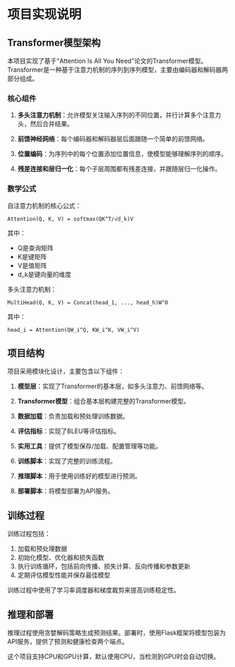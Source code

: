 # 项目实现说明

## Transformer模型架构

本项目实现了基于"Attention Is All You Need"论文的Transformer模型。Transformer是一种基于注意力机制的序列到序列模型，主要由编码器和解码器两部分组成。

### 核心组件

1. **多头注意力机制**：允许模型关注输入序列的不同位置，并行计算多个注意力头，然后合并结果。

2. **前馈神经网络**：每个编码器和解码器层后面跟随一个简单的前馈网络。

3. **位置编码**：为序列中的每个位置添加位置信息，使模型能够理解序列的顺序。

4. **残差连接和层归一化**：每个子层周围都有残差连接，并跟随层归一化操作。

### 数学公式

自注意力机制的核心公式：

```
Attention(Q, K, V) = softmax(QK^T/√d_k)V
```

其中：
- Q是查询矩阵
- K是键矩阵
- V是值矩阵
- d_k是键向量的维度

多头注意力机制：

```
MultiHead(Q, K, V) = Concat(head_1, ..., head_h)W^O
```

其中：
```
head_i = Attention(QW_i^Q, KW_i^K, VW_i^V)
```

## 项目结构

项目采用模块化设计，主要包含以下组件：

1. **模型层**：实现了Transformer的基本层，如多头注意力、前馈网络等。

2. **Transformer模型**：组合基本层构建完整的Transformer模型。

3. **数据加载**：负责加载和预处理训练数据。

4. **评估指标**：实现了BLEU等评估指标。

5. **实用工具**：提供了模型保存/加载、配置管理等功能。

6. **训练脚本**：实现了完整的训练流程。

7. **推理脚本**：用于使用训练好的模型进行预测。

8. **部署脚本**：将模型部署为API服务。

## 训练过程

训练过程包括：

1. 加载和预处理数据
2. 初始化模型、优化器和损失函数
3. 执行训练循环，包括前向传播、损失计算、反向传播和参数更新
4. 定期评估模型性能并保存最佳模型

训练过程中使用了学习率调度器和梯度裁剪来提高训练稳定性。

## 推理和部署

推理过程使用贪婪解码策略生成预测结果。部署时，使用Flask框架将模型包装为API服务，提供了预测和健康检查两个端点。

这个项目支持CPU和GPU计算，默认使用CPU，当检测到GPU时会自动切换。